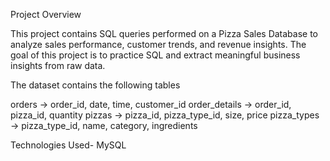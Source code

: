 Project Overview

This project contains SQL queries performed on a Pizza Sales Database to analyze sales performance, customer trends, and revenue insights.
The goal of this project is to practice SQL and extract meaningful business insights from raw data.

The dataset contains the following tables 

orders → order_id, date, time, customer_id
order_details → order_id, pizza_id, quantity
pizzas → pizza_id, pizza_type_id, size, price
pizza_types → pizza_type_id, name, category, ingredients

Technologies Used- MySQL
